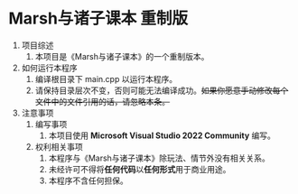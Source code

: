 # Marsh与诸子课本 重制版
1. 项目综述
	1. 本项目是《Marsh与诸子课本》的一个重制版本。
2. 如何运行本程序
	1. 编译根目录下 main.cpp 以运行本程序。
	2. 请保持目录层次不变，否则可能无法编译成功。~~如果你愿意手动修改每个文件中的文件引用的话，请忽略本条。~~
3. 注意事项
	1. 编写事项
		1. 本项目使用 **Microsoft Visual Studio 2022 Community** 编写。
	2. 权利相关事项
		1. 本程序与《Marsh与诸子课本》除玩法、情节外没有相关关系。
		2. 未经许可不得将**任何代码**以**任何形式**用于商业用途。
		3. 本程序不含任何担保。
